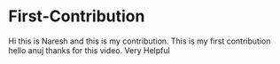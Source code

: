 # First-Contribution
Hi this is Naresh  and this is my contribution.
This is my first contribution
hello anuj thanks for this video. Very Helpful

